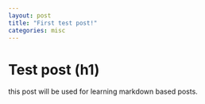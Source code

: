 ```yaml
---
layout: post
title: "First test post!"
categories: misc
---
```

# Test post (h1)
this post will be used for learning markdown based posts.
